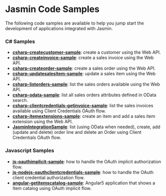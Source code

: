 # Jasmin Code Samples

The following code samples are available to help you jump start the development of applications integrated with Jasmin.

### C# Samples

- [**csharp-createcustomer-sample**](csharp-createcustomer-sample): create a customer using the Web API.
- [**csharp-createinvoice-sample**](csharp-createinvoice-sample): create a sales invoice using the Web API.
- [**csharp-createorder-sample**](csharp-createorder-sample): create a sales order using the Web API.
- [**csharp-updatesalesitem-sample**](csharp-updatesalesitem-sample): update a sales item using the Web API.
- [**csharp-listorders-sample**](csharp-listorders-sample): list the sales orders available using the Web API.
- [**csharp-odata-sample**](csharp-odata-sample): list all sales orders attributes defined in OData search.
- [**csharp-clientcredentials-getinvoice-sample**](csharp-clientcredentials-getinvoice-sample): list the sales invoices available using Client Credentials OAuth flow.
- [**csharp-itemextensions-sample**](csharp-itemextensions-sample): create an item and add a sales item extension using the Web API.
- [**JasminIntegrationSample**](JasminIntegrationSample): list (using OData when needed), create, add (update and delete) order line and delete an Order using Client Credentials OAuth flow.
### Javascript Samples

- [**js-oauthimplicit-sample**](js-oauthimplicit-sample): how to handle the OAuth implicit authorization flow.
- [**js-nodejs-oauthclientcredentials-sample**](js-nodejs-oauthclientcredentials-sample): how to handle the OAuth client credential authorization flow.
- [**angular-getitemscatalog-sample**](angular-getitemscatalog-sample): Angular5 application that shows a Item catalog using OAuth implicit flow.
